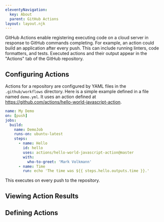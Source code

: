 ```yaml
---
eleventyNavigation:
  key: About
  parent: GitHub Actions
layout: layout.njk
---
```


GitHub Actions enable registering executing code on a cloud server
in response to GitHub commands completing.
For example, an action could build an application after every push.
This can include running linters, code formatters, and tests.
Executed actions and their output appear in the
"Actions" tab of the GitHub repository.

## Configuring Actions

Actions for a repository are configured by YAML files
in the `.github/workflows` directory.
Here is a simple example defined in a file named `demo.yml`.
It uses an action defined at
<https://github.com/actions/hello-world-javascript-action>.

```yaml
name: My Demo
on: [push]
jobs:
  build:
    name: DemoJob
    runs-on: ubuntu-latest
    steps:
      - name: Hello
        id: hello
        uses: actions/hello-world-javascript-action@master
        with:
          who-to-greet: 'Mark Volkmann'
      - name: Time
        run: echo 'The time was ${{ steps.hello.outputs.time }}.'
```

This executes on every push to the repository.

## Viewing Action Results

## Defining Actions
